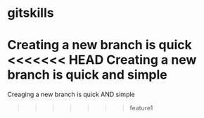 # gitskills
Creating a new branch is quick
<<<<<<< HEAD
Creating a new branch is quick and simple
=======
Creaging a new branch is quick AND simple
>>>>>>> feature1

